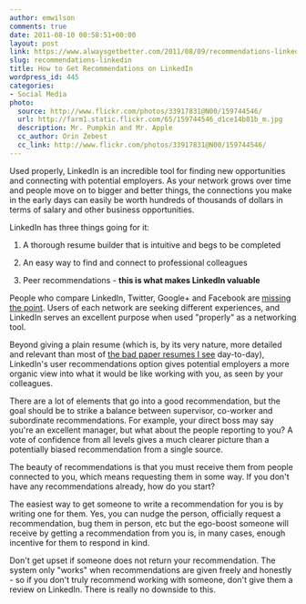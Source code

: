 ```yaml
---
author: emwilson
comments: true
date: 2011-08-10 00:58:51+00:00
layout: post
link: https://www.alwaysgetbetter.com/2011/08/09/recommendations-linkedin/
slug: recommendations-linkedin
title: How to Get Recommendations on LinkedIn
wordpress_id: 445
categories:
- Social Media
photo:
  source: http://www.flickr.com/photos/33917831@N00/159744546/
  url: http://farm1.static.flickr.com/65/159744546_d1ce14b81b_m.jpg
  description: Mr. Pumpkin and Mr. Apple
  cc_author: Orin Zebest
  cc_link: http://www.flickr.com/photos/33917831@N00/159744546/
---
```


Used properly, LinkedIn is an incredible tool for finding new opportunities and connecting with potential employers. As your network grows over time and people move on to bigger and better things, the connections you make in the early days can easily be worth hundreds of thousands of dollars in terms of salary and other business opportunities.

LinkedIn has three things going for it:




  1. A thorough resume builder that is intuitive and begs to be completed


  2. An easy way to find and connect to professional colleagues


  3. Peer recommendations - **this is what makes LinkedIn valuable**



People who compare LinkedIn, Twitter, Google+ and Facebook are [missing the point](/blog/2009/04/06/twitter-overtake-facebook/). Users of each network are seeking different experiences, and LinkedIn serves an excellent purpose when used "properly" as a networking tool.

Beyond giving a plain resume (which is, by its very nature, more detailed and relevant than most of [the bad paper resumes I see](/blog/2010/06/02/resumes-alphabet-soup/) day-to-day), LinkedIn's user recommendations option gives potential employers a more organic view into what it would be like working with you, as seen by your colleagues.

There are a lot of elements that go into a good recommendation, but the goal should be to strike a balance between supervisor, co-worker and subordinate recommendations. For example, your direct boss may say you're an excellent manager, but what about the people reporting to you? A vote of confidence from all levels gives a much clearer picture than a potentially biased recommendation from a single source.

The beauty of recommendations is that you must receive them from people connected to you, which means requesting them in some way. If you don't have any recommendations already, how do you start?

The easiest way to get someone to write a recommendation for you is by writing one for them. Yes, you can nudge the person, officially request a recommendation, bug them in person, etc but the ego-boost someone will receive by getting a recommendation from you is, in many cases, enough incentive for them to respond in kind.

Don't get upset if someone does not return your recommendation. The system only "works" when recommendations are given freely and honestly - so if you don't truly recommend working with someone, don't give them a review on LinkedIn. There is really no downside to this.
